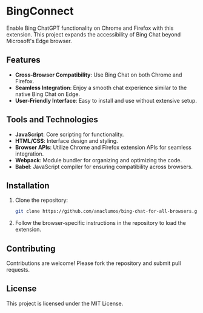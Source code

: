 # BingConnect

Enable Bing ChatGPT functionality on Chrome and Firefox with this extension. This project expands the accessibility of Bing Chat beyond Microsoft's Edge browser.

## Features

- **Cross-Browser Compatibility**: Use Bing Chat on both Chrome and Firefox.
- **Seamless Integration**: Enjoy a smooth chat experience similar to the native Bing Chat on Edge.
- **User-Friendly Interface**: Easy to install and use without extensive setup.

## Tools and Technologies

- **JavaScript**: Core scripting for functionality.
- **HTML/CSS**: Interface design and styling.
- **Browser APIs**: Utilize Chrome and Firefox extension APIs for seamless integration.
- **Webpack**: Module bundler for organizing and optimizing the code.
- **Babel**: JavaScript compiler for ensuring compatibility across browsers.

## Installation

1. Clone the repository:
    ```sh
    git clone https://github.com/anaclumos/bing-chat-for-all-browsers.git
    ```
2. Follow the browser-specific instructions in the repository to load the extension.

## Contributing

Contributions are welcome! Please fork the repository and submit pull requests.

## License

This project is licensed under the MIT License.

